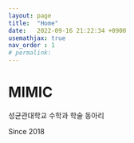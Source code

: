 ```yaml
---
layout: page
title:  "Home"
date:   2022-09-16 21:22:34 +0900
usemathjax: true
nav_order : 1
# permalink: 
---
```

# MIMIC
성균관대학교 수학과 학술 동아리

Since 2018